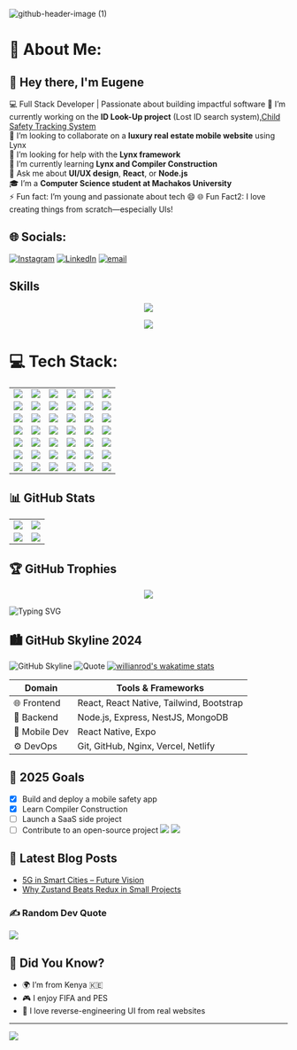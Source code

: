 
![github-header-image (1)](https://github.com/user-attachments/assets/1135abb7-13a2-45d9-917b-02147868bc46)
# 💫 About Me:
## 👋 Hey there, I'm Eugene
💻 Full Stack Developer | Passionate about building impactful software
🔭 I’m currently working on the **ID Look-Up project** (Lost ID search system),[Child Safety Tracking System](#) <br>
👯 I’m looking to collaborate on a **luxury real estate mobile website** using Lynx<br>
🤝 I’m looking for help with the **Lynx framework**<br>
🌱 I’m currently learning **Lynx and Compiler Construction**<br>
💬 Ask me about **UI/UX design**, **React**, or **Node.js**<br>
🎓 I’m a **Computer Science student at Machakos University**<br>
⚡ Fun fact: I’m young and passionate about tech 😄
🌐 Fun Fact2: I love creating things from scratch—especially UIs!
## 🌐 Socials:
[![Instagram](https://img.shields.io/badge/Instagram-%23E4405F.svg?logo=Instagram&logoColor=white)](https://instagram.com/Wizardhunter1) [![LinkedIn](https://img.shields.io/badge/LinkedIn-%230077B5.svg?logo=linkedin&logoColor=white)](https://linkedin.com/in/Eugynee) [![email](https://img.shields.io/badge/Email-D14836?logo=gmail&logoColor=white)](mailto:eugyneehunter@gmail.com) 

## Skills
<p align="center">
  <a href="https://skillicons.dev">
    <img src="https://skillicons.dev/icons?i=git,github,heroku,js,mongodb,nextjs,nodejs" />
  </a>
</p>

<p align="center">
  <a href="https://skillicons.dev">
    <img src="https://skillicons.dev/icons?i=express,react,redux,tailwind,ts,vercel,vite" />
  </a>
</p>

# 💻 Tech Stack:

  <table>
    <tr>
      <td><img src="https://img.shields.io/badge/javascript-%23323330.svg?style=for-the-badge&logo=javascript&logoColor=%23F7DF1E" /></td>
      <td><img src="https://img.shields.io/badge/typescript-%23007ACC.svg?style=for-the-badge&logo=typescript&logoColor=white" /></td>
      <td><img src="https://img.shields.io/badge/node.js-6DA55F?style=for-the-badge&logo=node.js&logoColor=white" /></td>
      <td><img src="https://img.shields.io/badge/react-%2320232a.svg?style=for-the-badge&logo=react&logoColor=%2361DAFB" /></td>
      <td><img src="https://img.shields.io/badge/react_native-%2320232a.svg?style=for-the-badge&logo=react&logoColor=%2361DAFB" /></td>
      <td><img src="https://img.shields.io/badge/gradle-02303A.svg?style=for-the-badge&logo=Gradle&logoColor=white" /></td>
    </tr>
    <tr>
      <td><img src="https://img.shields.io/badge/next.js-black.svg?style=for-the-badge&logo=next.js&logoColor=white" /></td>
      <td><img src="https://img.shields.io/badge/express.js-%23404d59.svg?style=for-the-badge&logo=express&logoColor=%2361DAFB" /></td>
      <td><img src="https://img.shields.io/badge/nodemon-%23323330.svg?style=for-the-badge&logo=nodemon&logoColor=%BBDEAD" /></td>
      <td><img src="https://img.shields.io/badge/pnpm-%234a4a4a.svg?style=for-the-badge&logo=pnpm&logoColor=f69220" /></td>
      <td><img src="https://img.shields.io/badge/prettier-%23F7B93E.svg?style=for-the-badge&logo=prettier&logoColor=black" /></td>
      <td><img src="https://img.shields.io/badge/postman-FF6C37.svg?style=for-the-badge&logo=postman&logoColor=white" /></td>
    </tr>
    <tr>
      <td><img src="https://img.shields.io/badge/twilio-F22F46.svg?style=for-the-badge&logo=Twilio&logoColor=white" /></td>
      <td><img src="https://img.shields.io/badge/npm-%23CB3837.svg?style=for-the-badge&logo=npm&logoColor=white" /></td>
      <td><img src="https://img.shields.io/badge/vercel-%23000000.svg?style=for-the-badge&logo=vercel&logoColor=white" /></td>
      <td><img src="https://img.shields.io/badge/netlify-%23000000.svg?style=for-the-badge&logo=netlify&logoColor=#00C7B7" /></td>
      <td><img src="https://img.shields.io/badge/heroku-%23430098.svg?style=for-the-badge&logo=heroku&logoColor=white" /></td>
      <td><img src="https://img.shields.io/badge/mongodb-%234ea94b.svg?style=for-the-badge&logo=mongodb&logoColor=white" /></td>
    </tr>
    <tr>
     <td><img src="https://img.shields.io/badge/chart.js-F5788D.svg?style=for-the-badge&logo=chart.js&logoColor=white" /></td>
      <td><img src="https://img.shields.io/badge/chakra-%234ED1C5.svg?style=for-the-badge&logo=chakraui&logoColor=white" /></td>
      <td><img src="https://img.shields.io/badge/Microsoft%20SQL%20Server-CC2927?style=for-the-badge&logo=microsoft%20sql%20server&logoColor=white" /></td>
      <td><img src="https://img.shields.io/badge/mysql-4479A1.svg?style=for-the-badge&logo=mysql&logoColor=white" /></td>
      <td><img src="https://img.shields.io/badge/render-%2346E3B7.svg?style=for-the-badge&logo=render&logoColor=white" /></td>
       <td><img src="https://img.shields.io/badge/angular-%23DD0031.svg?style=for-the-badge&logo=angular&logoColor=white" /></td>
    </tr>
    <tr>
      <td><img src="https://img.shields.io/badge/jquery-%230769AD.svg?style=for-the-badge&logo=jquery&logoColor=white" /></td>
      <td><img src="https://img.shields.io/badge/react_query-FF4154.svg?style=for-the-badge&logo=reactquery&logoColor=white" /></td>
      <td><img src="https://img.shields.io/badge/react_router-CA4245.svg?style=for-the-badge&logo=react-router&logoColor=white" /></td>
      <td><img src="https://img.shields.io/badge/expo-1C1E24?style=for-the-badge&logo=expo&logoColor=#D04A37" /></td>
      <td><img src="https://img.shields.io/badge/angular.js-%23E23237.svg?style=for-the-badge&logo=angularjs&logoColor=white" /></td>
      <td><img src="https://img.shields.io/badge/bootstrap-%238511FA.svg?style=for-the-badge&logo=bootstrap&logoColor=white" /></td>
    </tr>
    <tr>
       <td><img src="https://img.shields.io/badge/vite-%23646CFF.svg?style=for-the-badge&logo=vite&logoColor=white" /></td>
      <td><img src="https://img.shields.io/badge/nginx-%23009639.svg?style=for-the-badge&logo=nginx&logoColor=white" /></td>
      <td><img src="https://img.shields.io/badge/framer-black?style=for-the-badge&logo=framer&logoColor=blue" /></td>
      <td><img src="https://img.shields.io/badge/threejs-black?style=for-the-badge&logo=three.js&logoColor=white" /></td>
      <td><img src="https://img.shields.io/badge/react_hook_form-%23EC5990.svg?style=for-the-badge&logo=reacthookform&logoColor=white" /></td>
      <td><img src="https://img.shields.io/badge/tailwindcss-%2338B2AC.svg?style=for-the-badge&logo=tailwind-css&logoColor=white" /></td>
    </tr>
    <tr>
        <td><img src="https://img.shields.io/badge/github-%23121011.svg?style=for-the-badge&logo=github&logoColor=white" /></td>
      <td><img src="https://img.shields.io/badge/github%20actions-%232671E5.svg?style=for-the-badge&logo=githubactions&logoColor=white" /></td>
      <td><img src="https://img.shields.io/badge/eslint-4B3263.svg?style=for-the-badge&logo=eslint&logoColor=white" /></td>
       <td><img src="https://img.shields.io/badge/canva-%2300C4CC.svg?style=for-the-badge&logo=Canva&logoColor=white" /></td>
      <td><img src="https://img.shields.io/badge/git-%23F05033.svg?style=for-the-badge&logo=git&logoColor=white" /></td>
        <td><img src="https://img.shields.io/badge/figma-%23F24E1E.svg?style=for-the-badge&logo=figma&logoColor=white" /></td>
    </tr>
  </table>

## 📊 GitHub Stats

<table>
  <tr>
    <td>
      <img src="https://github-readme-stats.vercel.app/api?username=grealishgit&show_icons=true&theme=dark" />
    </td>
    <td>
      <img src="https://nirzak-streak-stats.vercel.app/?user=Grealishgit&theme=dark&hide_border=false" />
    </td>
  </tr>
  <tr>
    <td>
      <img src="https://github-readme-stats.vercel.app/api/top-langs/?username=Grealishgit&theme=dark&hide_border=false&layout=compact" />
    </td>
    <td>
      <img src="https://api.githubtrends.io/user/svg/Grealishgit/repos?time_range=one_year&theme=dark" />
    </td>
  </tr>
</table>


## 🏆 GitHub Trophies
<div align="center">
 <img src="https://github-profile-trophy.vercel.app/?username=Grealishgit&theme=darkhub&column=9&no-frame=true" />
</div>

![Typing SVG](https://readme-typing-svg.herokuapp.com/?lines=Hi+there!+I'm+Eugene+👋;Full-stack+Developer;Loves+React+Native+🚀;Building+cool+things+with+JS&center=true&width=500&height=50)
## 🏙️ GitHub Skyline 2024

![GitHub Skyline](https://user-images.githubusercontent.com/your-skyline.gif)
![Quote](https://quotes-github-readme.vercel.app/api?type=horizontal&theme=radical)
[![willianrod's wakatime stats](https://github-readme-stats.vercel.app/api/wakatime?username=grealishgit&theme=radical)](https://wakatime.com/@grealishgit)

| Domain         | Tools & Frameworks                      |
|----------------|-----------------------------------------|
| 🌐 Frontend     | React, React Native, Tailwind, Bootstrap |
| 🔧 Backend      | Node.js, Express, NestJS, MongoDB       |
| 📱 Mobile Dev   | React Native, Expo                      |
| ⚙️ DevOps       | Git, GitHub, Nginx, Vercel, Netlify     |

## 🎯 2025 Goals

- [x] Build and deploy a mobile safety app
- [x] Learn Compiler Construction
- [ ] Launch a SaaS side project
- [ ] Contribute to an open-source project
<a href="https://linkedin.com/in/you" title="LinkedIn"><img src="https://img.shields.io/badge/-LinkedIn-blue?logo=linkedin&logoColor=white&style=for-the-badge"/></a>
<a href="mailto:you@gmail.com" title="Email Me"><img src="https://img.shields.io/badge/-Gmail-D14836?logo=gmail&logoColor=white&style=for-the-badge"/></a>

## 📝 Latest Blog Posts
- [5G in Smart Cities – Future Vision](#)
- [Why Zustand Beats Redux in Small Projects](#)


### ✍️ Random Dev Quote
![](https://quotes-github-readme.vercel.app/api?type=horizontal&theme=radical)

## 🧠 Did You Know?
- 🌍 I’m from Kenya 🇰🇪
- 🎮 I enjoy FIFA and PES
- 🧠 I love reverse-engineering UI from real websites

---
[![](https://visitcount.itsvg.in/api?id=Grealishgit&icon=0&color=0)](https://visitcount.itsvg.in)

<!-- Proudly created with GPRM ( https://gprm.itsvg.in ) -->

